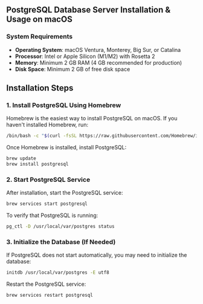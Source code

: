 ## PostgreSQL Database Server Installation & Usage on macOS

### **System Requirements**

- **Operating System**: macOS Ventura, Monterey, Big Sur, or Catalina
- **Processor**: Intel or Apple Silicon (M1/M2) with Rosetta 2
- **Memory**: Minimum 2 GB RAM (4 GB recommended for production)
- **Disk Space**: Minimum 2 GB of free disk space


## **Installation Steps**

### **1. Install PostgreSQL Using Homebrew**
Homebrew is the easiest way to install PostgreSQL on macOS. If you haven't installed Homebrew, run:

```bash
/bin/bash -c "$(curl -fsSL https://raw.githubusercontent.com/Homebrew/install/HEAD/install.sh)"
```

Once Homebrew is installed, install PostgreSQL:

```bash
brew update
brew install postgresql
```

### **2. Start PostgreSQL Service**
After installation, start the PostgreSQL service:

```bash
brew services start postgresql
```

To verify that PostgreSQL is running:

```bash
pg_ctl -D /usr/local/var/postgres status
```

### **3. Initialize the Database (If Needed)**
If PostgreSQL does not start automatically, you may need to initialize the database:

```bash
initdb /usr/local/var/postgres -E utf8
```

Restart the PostgreSQL service:

```bash
brew services restart postgresql
```
